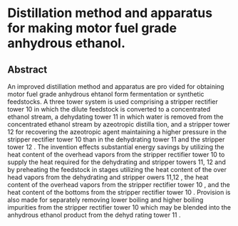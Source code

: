 # Distillation method and apparatus for making motor fuel grade anhydrous ethanol.

## Abstract
An improved distillation method and apparatus are pro vided for obtaining motor fuel grade anhydrous ehtanol form fermentation or synthetic feedstocks. A three tower system is used comprising a stripper rectifier tower 10 in which the dilute feedstock is converted to a concentrated ethanol stream, a dehydating tower 11 in which water is removed from the concentrated ethanol stream by azeotropic distilla tion, and a stripper tower 12 for recovering the azeotropic agent maintaining a higher pressure in the stripper rectifier tower 10 than in the dehydrating tower 11 and the stripper tower 12 . The invention effects substantial energy savings by utilizing the heat content of the overhead vapors from the stripper rectifier tower 10 to supply the heat required for the dehydrating and stripper towers 11, 12 and by preheating the feedstock in stages utilizing the heat content of the over head vapors from the dehydrating and stripper owers 11,12 , the heat content of the overhead vapors from the stripper rectifier tower 10 , and the heat content of the bottoms from the stripper rectifier tower 10 . Provision is also made for separately removing lower boiling and higher boiling impurities from the stripper rectifier tower 10 which may be blended into the anhydrous ethanol product from the dehyd rating tower 11 .